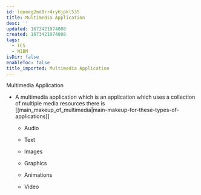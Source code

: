```yaml
---
id: lqoeeg2md8rr4ry6jpkl535
title: Multimedia Application
desc: ''
updated: 1673421974008
created: 1673421974008
tags:
  - ICS
  - NIBM
isDir: false
enableToc: false
title_imported: Multimedia Application
---
```


Multimedia Application


-   A multimedia application which is an application which uses a collection of multiple media resources there is [[main_makeup_of_multimedia|main-makeup-for-these-types-of-applications]]

    -   Audio

    -   Text

    -   Images

    -   Graphics

    -   Animations

    -   Video
